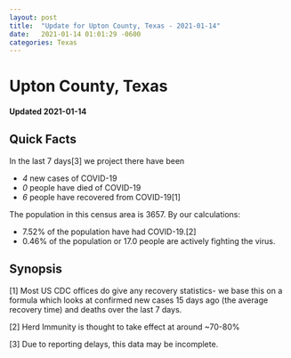 ```yaml
---
layout: post
title:  "Update for Upton County, Texas - 2021-01-14"
date:   2021-01-14 01:01:29 -0600
categories: Texas
---
```


# Upton County, Texas
#### Updated 2021-01-14

## Quick Facts

In the last 7 days[3] we project there have been
- *4* new cases of COVID-19
- *0* people have died of COVID-19
- *6* people have recovered from COVID-19[1]

The population in this census area is 3657. By our calculations:
- 7.52% of the population have had COVID-19.[2]
- 0.46% of the population or 17.0 people are actively fighting the virus.

## Synopsis




[1] Most US CDC offices do give any recovery statistics- we base this on a formula which looks at confirmed new cases
15 days ago (the average recovery time) and deaths over the last 7 days.

[2] Herd Immunity is thought to take effect at around ~70-80%

[3] Due to reporting delays, this data may be incomplete.
 
    